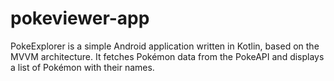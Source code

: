 # pokeviewer-app
PokeExplorer is a simple Android application written in Kotlin, based on the MVVM architecture. It fetches Pokémon data from the PokeAPI and displays a list of Pokémon with their names.
